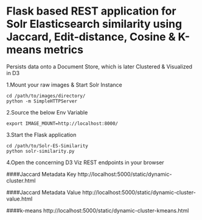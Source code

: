 
# Flask based REST application for Solr Elasticsearch similarity using Jaccard, Edit-distance, Cosine & K-means metrics

Persists data onto a Document Store, which is later Clustered & Visualized in D3

1.Mount your raw images & Start Solr Instance

```
cd /path/to/images/directory/
python -m SimpleHTTPServer
```

2.Source the below Env Variable
```
export IMAGE_MOUNT=http://localhost:8000/
```

3.Start the Flask application
```
cd /path/to/Solr-ES-Similarity
python solr-similarity.py
```

4.Open the concerning D3 Viz REST endpoints in your browser

####Jaccard Metadata Key
http://localhost:5000/static/dynamic-cluster.html

####Jaccard Metadata Value
http://localhost:5000/static/dynamic-cluster-value.html

####k-means
http://localhost:5000/static/dynamic-cluster-kmeans.html